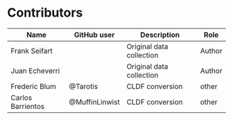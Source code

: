 # Contributors

Name | GitHub user | Description | Role |
--- | --- | --- | --- |
Frank Seifart | | Original data collection | Author
Juan Echeverri | | Original data collection | Author
Frederic Blum | @Tarotis | CLDF conversion | other
Carlos Barrientos | @MuffinLinwist | CLDF conversion | other
